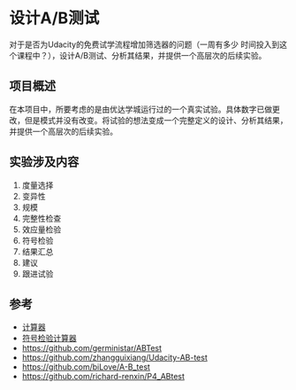 # 设计A/B测试
对于是否为Udacity的免费试学流程增加筛选器的问题（一周有多少 时间投入到这个课程中？），设计A/B测试、分析其结果，并提供一个高层次的后续实验。

## 项目概述
在本项目中，所要考虑的是由优达学城运行过的一个真实试验。具体数字已做更改，但是模式并没有改变。将试验的想法变成一个完整定义的设计、分析其结果，并提供一个高层次的后续实验。

## 实验涉及内容
1. 度量选择
2. 变异性
3. 规模
4. 完整性检查
5. 效应量检验
6. 符号检验
7. 结果汇总
8. 建议
9. 跟进试验


## 参考
- [计算器](http://www.evanmiller.org/ab-testing/sample-size.html)
- [符号检验计算器](https://www.graphpad.com/quickcalcs/binomial1.cfm)
- https://github.com/gerministar/ABTest
- https://github.com/zhangguixiang/Udacity-AB-test
- https://github.com/biLove/A-B_test
- https://github.com/richard-renxin/P4_ABtest